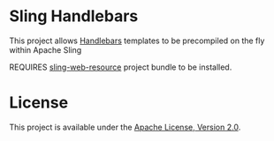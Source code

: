 # Sling Handlebars

This project allows [Handlebars](http://handlebarsjs.com) templates to be precompiled on the fly within Apache Sling


REQUIRES [sling-web-resource](https://github.com/bobpaulin/sling-web-resource) project bundle to be installed.

# License

This project is available under the [Apache License, Version 2.0](http://www.apache.org/licenses/LICENSE-2.0.html).